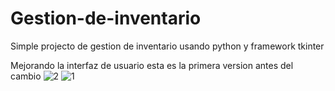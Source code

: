 # Gestion-de-inventario
Simple projecto de gestion de inventario usando python y framework tkinter

Mejorando la interfaz de usuario esta es la primera version antes del cambio
![2](https://github.com/user-attachments/assets/c4cf5e3d-7b8e-4598-a3eb-b91f3f59ad3d)
![1](https://github.com/user-attachments/assets/ec727dc1-6e5f-420a-892b-8019e0b964d2)
